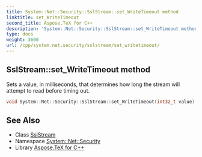 ```yaml
---
title: System::Net::Security::SslStream::set_WriteTimeout method
linktitle: set_WriteTimeout
second_title: Aspose.TeX for C++
description: 'System::Net::Security::SslStream::set_WriteTimeout method. Sets a value, in milliseconds, that determines how long the stream will attempt to read before timing out in C++.'
type: docs
weight: 3600
url: /cpp/system.net.security/sslstream/set_writetimeout/
---
```

## SslStream::set_WriteTimeout method


Sets a value, in milliseconds, that determines how long the stream will attempt to read before timing out.

```cpp
void System::Net::Security::SslStream::set_WriteTimeout(int32_t value) override
```

## See Also

* Class [SslStream](../)
* Namespace [System::Net::Security](../../)
* Library [Aspose.TeX for C++](../../../)
